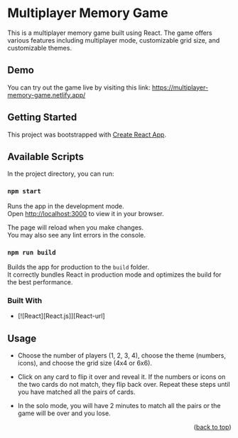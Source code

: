 <a name="readme-top"></a>

# Multiplayer Memory Game


This is a multiplayer memory game built using React. The game offers various features including multiplayer mode, customizable grid size, and customizable themes.


## Demo
You can try out the game live by visiting this link: https://multiplayer-memory-game.netlify.app/



## Getting Started 

This project was bootstrapped with [Create React App](https://github.com/facebook/create-react-app).

## Available Scripts

In the project directory, you can run:

### `npm start`

Runs the app in the development mode.\
Open [http://localhost:3000](http://localhost:3000) to view it in your browser.

The page will reload when you make changes.\
You may also see any lint errors in the console.

### `npm run build`

Builds the app for production to the `build` folder.\
It correctly bundles React in production mode and optimizes the build for the best performance.

### Built With

* [![React][React.js]][React-url]

## Usage

 * Choose the number of players (1, 2, 3, 4), choose the theme (numbers, icons), and choose the grid size (4x4 or 6x6).

 * Click on any card to flip it over and reveal it. If the numbers or icons on the two cards do not match, they flip back over. Repeat these steps until you have    matched all the pairs of cards.

 * In the solo mode, you will have 2 minutes to match all the pairs or the game will be over and you lose.
 
 <p align="right">(<a href="#readme-top">back to top</a>)</p>
 






